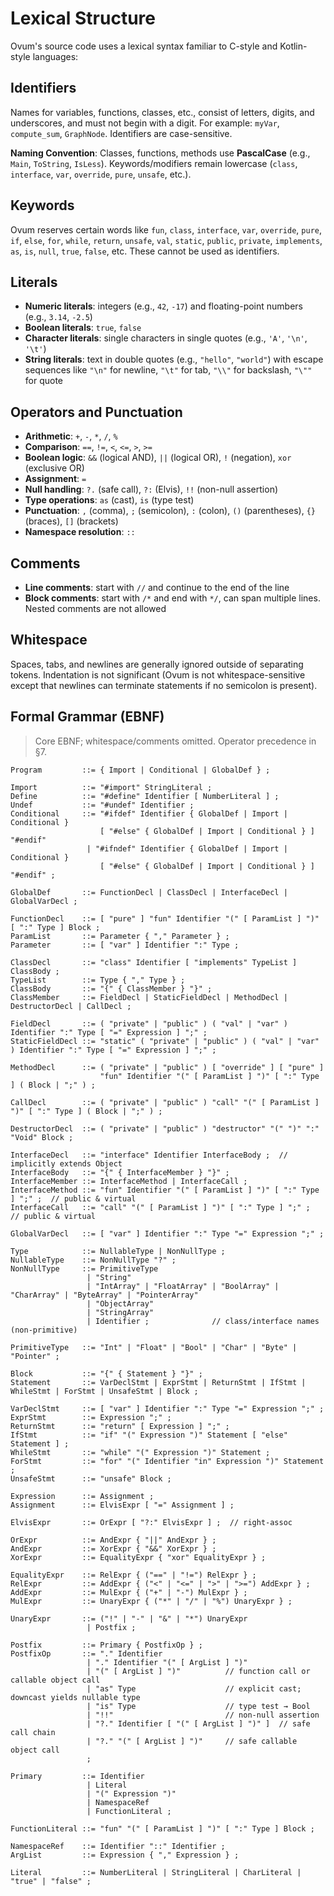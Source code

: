 # Lexical Structure

Ovum's source code uses a lexical syntax familiar to C-style and Kotlin-style languages:

## Identifiers

Names for variables, functions, classes, etc., consist of letters, digits, and underscores, and must not begin with a digit. For example: `myVar`, `compute_sum`, `GraphNode`. Identifiers are case-sensitive.

**Naming Convention**: Classes, functions, methods use **PascalCase** (e.g., `Main`, `ToString`, `IsLess`). Keywords/modifiers remain lowercase (`class`, `interface`, `var`, `override`, `pure`, `unsafe`, etc.).

## Keywords

Ovum reserves certain words like `fun`, `class`, `interface`, `var`, `override`, `pure`, `if`, `else`, `for`, `while`, `return`, `unsafe`, `val`, `static`, `public`, `private`, `implements`, `as`, `is`, `null`, `true`, `false`, etc. These cannot be used as identifiers.

## Literals

* **Numeric literals**: integers (e.g., `42`, `-17`) and floating-point numbers (e.g., `3.14`, `-2.5`)
* **Boolean literals**: `true`, `false`
* **Character literals**: single characters in single quotes (e.g., `'A'`, `'\n'`, `'\t'`)
* **String literals**: text in double quotes (e.g., `"hello"`, `"world"`) with escape sequences like `"\n"` for newline, `"\t"` for tab, `"\\"` for backslash, `"\""` for quote

## Operators and Punctuation

* **Arithmetic**: `+`, `-`, `*`, `/`, `%`
* **Comparison**: `==`, `!=`, `<`, `<=`, `>`, `>=`
* **Boolean logic**: `&&` (logical AND), `||` (logical OR), `!` (negation), `xor` (exclusive OR)
* **Assignment**: `=`
* **Null handling**: `?.` (safe call), `?:` (Elvis), `!!` (non-null assertion)
* **Type operations**: `as` (cast), `is` (type test)
* **Punctuation**: `,` (comma), `;` (semicolon), `:` (colon), `()` (parentheses), `{}` (braces), `[]` (brackets)
* **Namespace resolution**: `::`

## Comments

* **Line comments**: start with `//` and continue to the end of the line
* **Block comments**: start with `/*` and end with `*/`, can span multiple lines. Nested comments are not allowed

## Whitespace

Spaces, tabs, and newlines are generally ignored outside of separating tokens. Indentation is not significant (Ovum is not whitespace-sensitive except that newlines can terminate statements if no semicolon is present).

## Formal Grammar (EBNF)

> Core EBNF; whitespace/comments omitted. Operator precedence in §7.

```ebnf
Program         ::= { Import | Conditional | GlobalDef } ;

Import          ::= "#import" StringLiteral ;
Define          ::= "#define" Identifier [ NumberLiteral ] ;
Undef           ::= "#undef" Identifier ;
Conditional     ::= "#ifdef" Identifier { GlobalDef | Import | Conditional }
                    [ "#else" { GlobalDef | Import | Conditional } ] "#endif"
                 | "#ifndef" Identifier { GlobalDef | Import | Conditional }
                    [ "#else" { GlobalDef | Import | Conditional } ] "#endif" ;

GlobalDef       ::= FunctionDecl | ClassDecl | InterfaceDecl | GlobalVarDecl ;

FunctionDecl    ::= [ "pure" ] "fun" Identifier "(" [ ParamList ] ")" [ ":" Type ] Block ;
ParamList       ::= Parameter { "," Parameter } ;
Parameter       ::= [ "var" ] Identifier ":" Type ;

ClassDecl       ::= "class" Identifier [ "implements" TypeList ] ClassBody ;
TypeList        ::= Type { "," Type } ;
ClassBody       ::= "{" { ClassMember } "}" ;
ClassMember     ::= FieldDecl | StaticFieldDecl | MethodDecl | DestructorDecl | CallDecl ;

FieldDecl       ::= ( "private" | "public" ) ( "val" | "var" ) Identifier ":" Type [ "=" Expression ] ";" ;
StaticFieldDecl ::= "static" ( "private" | "public" ) ( "val" | "var" ) Identifier ":" Type [ "=" Expression ] ";" ;

MethodDecl      ::= ( "private" | "public" ) [ "override" ] [ "pure" ]
                    "fun" Identifier "(" [ ParamList ] ")" [ ":" Type ] ( Block | ";" ) ;

CallDecl        ::= ( "private" | "public" ) "call" "(" [ ParamList ] ")" [ ":" Type ] ( Block | ";" ) ;

DestructorDecl  ::= ( "private" | "public" ) "destructor" "(" ")" ":" "Void" Block ;

InterfaceDecl   ::= "interface" Identifier InterfaceBody ;  // implicitly extends Object
InterfaceBody   ::= "{" { InterfaceMember } "}" ;
InterfaceMember ::= InterfaceMethod | InterfaceCall ;
InterfaceMethod ::= "fun" Identifier "(" [ ParamList ] ")" [ ":" Type ] ";" ;  // public & virtual
InterfaceCall   ::= "call" "(" [ ParamList ] ")" [ ":" Type ] ";" ;  // public & virtual

GlobalVarDecl   ::= [ "var" ] Identifier ":" Type "=" Expression ";" ;

Type            ::= NullableType | NonNullType ;
NullableType    ::= NonNullType "?" ;
NonNullType     ::= PrimitiveType
                 | "String"
                 | "IntArray" | "FloatArray" | "BoolArray" | "CharArray" | "ByteArray" | "PointerArray"
                 | "ObjectArray"
                 | "StringArray"
                 | Identifier ;              // class/interface names (non-primitive)

PrimitiveType   ::= "Int" | "Float" | "Bool" | "Char" | "Byte" | "Pointer" ;

Block           ::= "{" { Statement } "}" ;
Statement       ::= VarDeclStmt | ExprStmt | ReturnStmt | IfStmt | WhileStmt | ForStmt | UnsafeStmt | Block ;

VarDeclStmt     ::= [ "var" ] Identifier ":" Type "=" Expression ";" ;
ExprStmt        ::= Expression ";" ;
ReturnStmt      ::= "return" [ Expression ] ";" ;
IfStmt          ::= "if" "(" Expression ")" Statement [ "else" Statement ] ;
WhileStmt       ::= "while" "(" Expression ")" Statement ;
ForStmt         ::= "for" "(" Identifier "in" Expression ")" Statement ;
UnsafeStmt      ::= "unsafe" Block ;

Expression      ::= Assignment ;
Assignment      ::= ElvisExpr [ "=" Assignment ] ;

ElvisExpr       ::= OrExpr [ "?:" ElvisExpr ] ;  // right-assoc

OrExpr          ::= AndExpr { "||" AndExpr } ;
AndExpr         ::= XorExpr { "&&" XorExpr } ;
XorExpr         ::= EqualityExpr { "xor" EqualityExpr } ;

EqualityExpr    ::= RelExpr { ("==" | "!=") RelExpr } ;
RelExpr         ::= AddExpr { ("<" | "<=" | ">" | ">=") AddExpr } ;
AddExpr         ::= MulExpr { ("+" | "-") MulExpr } ;
MulExpr         ::= UnaryExpr { ("*" | "/" | "%") UnaryExpr } ;

UnaryExpr       ::= ("!" | "-" | "&" | "*") UnaryExpr
                 | Postfix ;

Postfix         ::= Primary { PostfixOp } ;
PostfixOp       ::= "." Identifier
                 | "." Identifier "(" [ ArgList ] ")"
                 | "(" [ ArgList ] ")"          // function call or callable object call
                 | "as" Type                    // explicit cast; downcast yields nullable type
                 | "is" Type                    // type test → Bool
                 | "!!"                         // non-null assertion
                 | "?." Identifier [ "(" [ ArgList ] ")" ]  // safe call chain
                 | "?." "(" [ ArgList ] ")"     // safe callable object call
                 ;

Primary         ::= Identifier
                 | Literal
                 | "(" Expression ")"
                 | NamespaceRef
                 | FunctionLiteral ;

FunctionLiteral ::= "fun" "(" [ ParamList ] ")" [ ":" Type ] Block ;

NamespaceRef    ::= Identifier "::" Identifier ;
ArgList         ::= Expression { "," Expression } ;

Literal         ::= NumberLiteral | StringLiteral | CharLiteral | "true" | "false" ;
```
